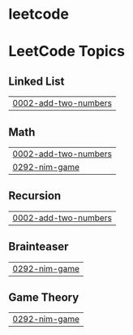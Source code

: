 # leetcode
<!---LeetCode Topics Start-->
# LeetCode Topics
## Linked List
|  |
| ------- |
| [0002-add-two-numbers](https://github.com/khasimbi23/leetcode/tree/master/0002-add-two-numbers) |
## Math
|  |
| ------- |
| [0002-add-two-numbers](https://github.com/khasimbi23/leetcode/tree/master/0002-add-two-numbers) |
| [0292-nim-game](https://github.com/khasimbi23/leetcode/tree/master/0292-nim-game) |
## Recursion
|  |
| ------- |
| [0002-add-two-numbers](https://github.com/khasimbi23/leetcode/tree/master/0002-add-two-numbers) |
## Brainteaser
|  |
| ------- |
| [0292-nim-game](https://github.com/khasimbi23/leetcode/tree/master/0292-nim-game) |
## Game Theory
|  |
| ------- |
| [0292-nim-game](https://github.com/khasimbi23/leetcode/tree/master/0292-nim-game) |
<!---LeetCode Topics End-->